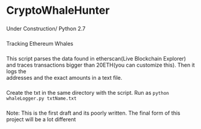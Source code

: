# CryptoWhaleHunter
### 
Under Construction/ Python 2.7
### 
Tracking Ethereum Whales<br />
### 
This script parses the data found in etherscan(Live Blockchain Explorer) and traces transactions bigger than 20ETH(you can customize this). Then it logs the  
addresses and the exact amounts in a text file.<br />
###
Create the txt in the same directory with the script. Run as ```python whaleLogger.py txtName.txt```<br />
### 
Note: This is the first draft and its poorly written. The final form of this project will be a lot different 
